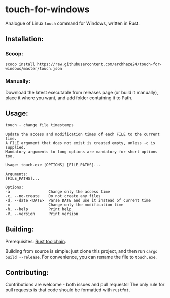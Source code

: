 # touch-for-windows
Analogue of Linux `touch` command for Windows, written in Rust.

## Installation:

### [Scoop](https://scoop.sh/):
`scoop install https://raw.githubusercontent.com/archhaze24/touch-for-windows/master/touch.json`

### Manually:
Download the latest executable from releases page (or build it manually), place it where you want, and add folder containing it to Path.


## Usage: 
```
touch - change file timestamps

Update the access and modification times of each FILE to the current time.
A FILE argument that does not exist is created empty, unless -c is supplied.
Mandatory arguments to long options are mandatory for short options too.

Usage: touch.exe [OPTIONS] [FILE_PATHS]...

Arguments:
[FILE_PATHS]...

Options:
-a                 Change only the access time
-c, --no-create    Do not create any files
-d, --date <DATE>  Parse DATE and use it instead of current time
-m                 Change only the modification time
-h, --help         Print help
-V, --version      Print version
```

## Building:
Prerequisites: [Rust toolchain](https://rustup.rs/).

Building from source is simple: just clone this project, and then run `cargo build --release`. For convenience, you can rename the file to `touch.exe`.

## Contributing:
Contributions are welcome - both issues and pull requests!
The only rule for pull requests is that code should be formatted with `rustfmt`.